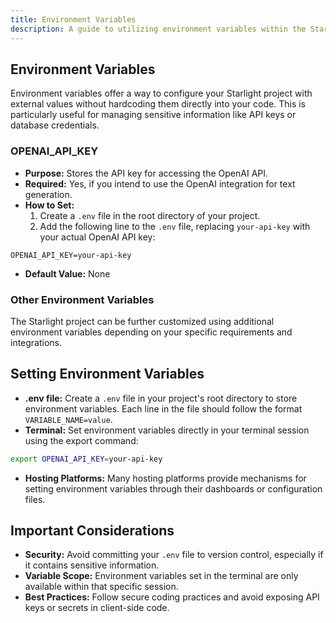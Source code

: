 ```yaml
---
title: Environment Variables
description: A guide to utilizing environment variables within the Starlight project.
---
```


## Environment Variables

Environment variables offer a way to configure your Starlight project with external values without hardcoding them directly into your code. This is particularly useful for managing sensitive information like API keys or database credentials.

### OPENAI\_API\_KEY

*   **Purpose:** Stores the API key for accessing the OpenAI API. 
*   **Required:** Yes, if you intend to use the OpenAI integration for text generation.
*   **How to Set:**
    1.  Create a `.env` file in the root directory of your project.
    2.  Add the following line to the `.env` file, replacing `your-api-key` with your actual OpenAI API key:

```
OPENAI_API_KEY=your-api-key
```

*   **Default Value:** None

### Other Environment Variables

The Starlight project can be further customized using additional environment variables depending on your specific requirements and integrations. 

## Setting Environment Variables

*   **.env file:** Create a `.env` file in your project's root directory to store environment variables. Each line in the file should follow the format `VARIABLE_NAME=value`.
*   **Terminal:** Set environment variables directly in your terminal session using the export command:

```bash
export OPENAI_API_KEY=your-api-key
```

*   **Hosting Platforms:** Many hosting platforms provide mechanisms for setting environment variables through their dashboards or configuration files. 

## Important Considerations

*   **Security:** Avoid committing your `.env` file to version control, especially if it contains sensitive information.
*   **Variable Scope:** Environment variables set in the terminal are only available within that specific session.
*   **Best Practices:** Follow secure coding practices and avoid exposing API keys or secrets in client-side code. 



